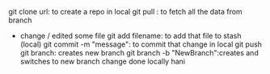 git clone url: to create a repo in local
git pull : to fetch all the data from branch
* change / edited some file
git add filename: to add that file to stash (local)
git commit -m "message": to commit that change in local
git push
git branch: creates new branch
git branch -b "NewBranch":creates and switches to new branch
change done locally
hani